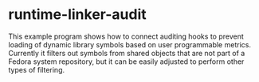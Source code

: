 # runtime-linker-audit

This example program shows how to connect auditing hooks to prevent loading of dynamic library symbols based on user programmable metrics.
Currently it filters out symbols from shared objects that are not part of a Fedora system repository, but it can be easily adjusted to perform other types of filtering.

